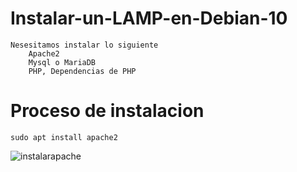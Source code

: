 # Instalar-un-LAMP-en-Debian-10
	Nesesitamos instalar lo siguiente
		Apache2
		Mysql o MariaDB
		PHP, Dependencias de PHP
#
# Proceso de instalacion
	sudo apt install apache2
![instalarapache](https://user-images.githubusercontent.com/35048921/79944166-75ed3d00-8430-11ea-9127-37d470ba13fb.png)

#
#
#
